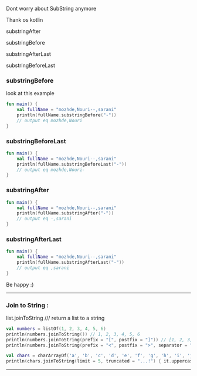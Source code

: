 Dont worry about SubString anymore 

Thank os kotlin 

substringAfter

substringBefore

substringAfterLast

substringBeforeLast

### **substringBefore**

look at this example 

```kt
fun main() {
    val fullName = "mozhde,Nouri--,sarani"
    println(fullName.substringBefore("-"))
    // output eq mozhde,Nouri
}
```

### substringBeforeLast

```kt
fun main() {
    val fullName = "mozhde,Nouri--,sarani"
    println(fullName.substringBeforeLast("-"))
    // output eq mozhde,Nouri-
}
```

### substringAfter

```kt
fun main() {
    val fullName = "mozhde,Nouri--,sarani"
    println(fullName.substringAfter("-"))
    // output eq -,sarani
}
```

### 

### substringAfterLast

```kt
fun main() {
    val fullName = "mozhde,Nouri--,sarani"
    println(fullName.substringAfterLast("-"))
    // output eq ,sarani
}
```

Be happy :)

-------------------

### Join to String :

list.joinToString  /// return a list to a string

```kt
val numbers = listOf(1, 2, 3, 4, 5, 6)
println(numbers.joinToString()) // 1, 2, 3, 4, 5, 6
println(numbers.joinToString(prefix = "[", postfix = "]")) // [1, 2, 3, 4, 5, 6]
println(numbers.joinToString(prefix = "<", postfix = ">", separator = "•")) // <1•2•3•4•5•6>

val chars = charArrayOf('a', 'b', 'c', 'd', 'e', 'f', 'g', 'h', 'i', 'j', 'k', 'l', 'm', 'n', 'o', 'p', 'q')
println(chars.joinToString(limit = 5, truncated = "...!") { it.uppercaseChar().toString() }) // A, B, C, D, E, ...!
```

---


